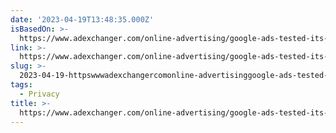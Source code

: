 ```yaml
---
date: '2023-04-19T13:48:35.000Z'
isBasedOn: >-
  https://www.adexchanger.com/online-advertising/google-ads-tested-its-privacy-focusedtech-and-the-results-are-meh/
link: >-
  https://www.adexchanger.com/online-advertising/google-ads-tested-its-privacy-focusedtech-and-the-results-are-meh/
slug: >-
  2023-04-19-httpswwwadexchangercomonline-advertisinggoogle-ads-tested-its-privacy-focusedtech-and-the-results-are-meh
tags:
  - Privacy
title: >-
  https://www.adexchanger.com/online-advertising/google-ads-tested-its-privacy-focusedtech-and-the-results-are-meh/
---
```


